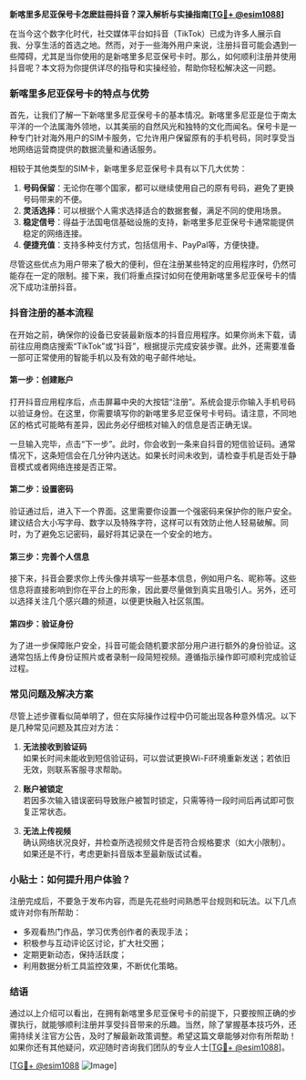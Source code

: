 **新喀里多尼亚保号卡怎麽註冊抖音？深入解析与实操指南[[TG💪+ @esim1088](https://t.me/s/esim1088)]**

在当今这个数字化时代，社交媒体平台如抖音（TikTok）已成为许多人展示自我、分享生活的首选之地。然而，对于一些海外用户来说，注册抖音可能会遇到一些障碍，尤其是当你使用的是新喀里多尼亚保号卡时。那么，如何顺利注册并使用抖音呢？本文将为你提供详尽的指导和实操经验，帮助你轻松解决这一问题。

### 新喀里多尼亚保号卡的特点与优势

首先，让我们了解一下新喀里多尼亚保号卡的基本情况。新喀里多尼亚是位于南太平洋的一个法属海外领地，以其美丽的自然风光和独特的文化而闻名。保号卡是一种专门针对海外用户的SIM卡服务，它允许用户保留原有的手机号码，同时享受当地网络运营商提供的数据流量和通话服务。

相较于其他类型的SIM卡，新喀里多尼亚保号卡具有以下几大优势：

1. **号码保留**：无论你在哪个国家，都可以继续使用自己的原有号码，避免了更换号码带来的不便。
2. **灵活选择**：可以根据个人需求选择适合的数据套餐，满足不同的使用场景。
3. **稳定信号**：得益于法国电信基础设施的支持，新喀里多尼亚保号卡通常能提供稳定的网络连接。
4. **便捷充值**：支持多种支付方式，包括信用卡、PayPal等，方便快捷。

尽管这些优点为用户带来了极大的便利，但在注册某些特定的应用程序时，仍然可能存在一定的限制。接下来，我们将重点探讨如何在使用新喀里多尼亚保号卡的情况下成功注册抖音。

### 抖音注册的基本流程

在开始之前，确保你的设备已安装最新版本的抖音应用程序。如果你尚未下载，请前往应用商店搜索“TikTok”或“抖音”，根据提示完成安装步骤。此外，还需要准备一部可正常使用的智能手机以及有效的电子邮件地址。

#### 第一步：创建账户

打开抖音应用程序后，点击屏幕中央的大按钮“注册”。系统会提示你输入手机号码以验证身份。在这里，你需要填写你的新喀里多尼亚保号卡号码。请注意，不同地区的格式可能略有差异，因此务必仔细核对输入的信息是否正确无误。

一旦输入完毕，点击“下一步”。此时，你会收到一条来自抖音的短信验证码。通常情况下，这条短信会在几分钟内送达。如果长时间未收到，请检查手机是否处于静音模式或者网络连接是否正常。

#### 第二步：设置密码

验证通过后，进入下一个界面。这里需要你设置一个强密码来保护你的账户安全。建议结合大小写字母、数字以及特殊字符，这样可以有效防止他人轻易破解。同时，为了避免忘记密码，最好将其记录在一个安全的地方。

#### 第三步：完善个人信息

接下来，抖音会要求你上传头像并填写一些基本信息，例如用户名、昵称等。这些信息将直接影响到你在平台上的形象，因此要尽量做到真实且吸引人。另外，还可以选择关注几个感兴趣的频道，以便更快融入社区氛围。

#### 第四步：验证身份

为了进一步保障账户安全，抖音可能会随机要求部分用户进行额外的身份验证。这通常包括上传身份证照片或者录制一段简短视频。遵循指示操作即可顺利完成验证过程。

### 常见问题及解决方案

尽管上述步骤看似简单明了，但在实际操作过程中仍可能出现各种意外情况。以下是几种常见问题及其应对方法：

1. **无法接收到验证码**  
   如果长时间未能收到短信验证码，可以尝试更换Wi-Fi环境重新发送；若依旧无效，则联系客服寻求帮助。

2. **账户被锁定**  
   若因多次输入错误密码导致账户被暂时锁定，只需等待一段时间后再试即可恢复正常状态。

3. **无法上传视频**  
   确认网络状况良好，并检查所选视频文件是否符合规格要求（如大小限制）。如果还是不行，考虑更新抖音版本至最新版试试看。

### 小贴士：如何提升用户体验？

注册完成后，不要急于发布内容，而是先花些时间熟悉平台规则和玩法。以下几点或许对你有所帮助：

- 多观看热门作品，学习优秀创作者的表现手法；
- 积极参与互动评论区讨论，扩大社交圈；
- 定期更新动态，保持活跃度；
- 利用数据分析工具监控效果，不断优化策略。

### 结语

通过以上介绍可以看出，在拥有新喀里多尼亚保号卡的前提下，只要按照正确的步骤执行，就能够顺利注册并享受抖音带来的乐趣。当然，除了掌握基本技巧外，还需持续关注官方公告，及时了解最新政策调整。希望这篇文章能够对你有所帮助！如果你还有其他疑问，欢迎随时咨询我们团队的专业人士[[TG💪+ @esim1088](https://t.me/s/esim1088)]。

[[TG💪+ @esim1088](https://t.me/s/esim1088) ![Image](https://i.postimg.cc/4NQfJmqS/Snipaste-2025-05-13-00-14-12.png)]